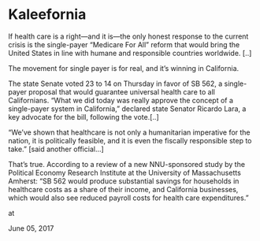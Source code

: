 # Kaleefornia
﻿If health care is a right—and it is—the only honest response to the current crisis is the single-payer “Medicare For All” reform that would bring the United States in line with humane and responsible countries worldwide. [..]

The movement for single payer is for real, and it’s winning in California.

The state Senate voted 23 to 14 on Thursday in favor of SB 562, a single-payer proposal that would guarantee universal health care to all Californians. “What we did today was really approve the concept of a single-payer system in California,” declared state Senator Ricardo Lara, a key advocate for the bill, following the vote.[..]

“We’ve shown that healthcare is not only a humanitarian imperative for the nation, it is politically feasible, and it is even the fiscally responsible step to take.” [said another official...]

That’s true. According to a review of a new NNU-sponsored study by the Political Economy Research Institute at the University of Massachusetts Amherst: “SB 562 would produce substantial savings for households in healthcare costs as a share of their income, and California businesses, which would also see reduced payroll costs for health care expenditures.”










at

June 05, 2017















